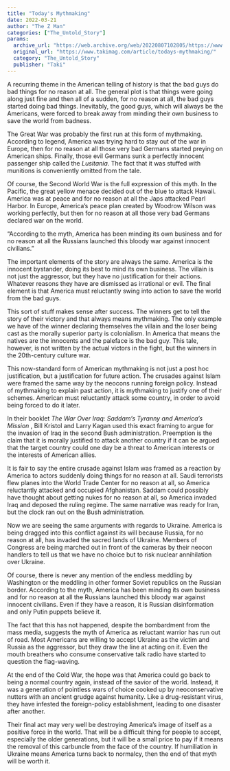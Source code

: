 ```yaml
---
title: "Today's Mythmaking"
date: 2022-03-21
author: "The Z Man"
categories: ["The_Untold_Story"]
params:
  archive_url: "https://web.archive.org/web/20220807102805/https://www.takimag.com/article/todays-mythmaking/"
  original_url: "https://www.takimag.com/article/todays-mythmaking/"
  category: "The_Untold_Story"
  publisher: "Taki"
---
```


A recurring theme in the American telling of history is that the bad guys do bad things for no reason at all. The general plot is that things were going along just fine and then all of a sudden, for no reason at all, the bad guys started doing bad things. Inevitably, the good guys, which will always be the Americans, were forced to break away from minding their own business to save the world from badness.

The Great War was probably the first run at this form of mythmaking. According to legend, America was trying hard to stay out of the war in Europe, then for no reason at all those very bad Germans started preying on American ships. Finally, those evil Germans sunk a perfectly innocent passenger ship called the _Lusitania_. The fact that it was stuffed with munitions is conveniently omitted from the tale.

Of course, the Second World War is the full expression of this myth. In the Pacific, the great yellow menace decided out of the blue to attack Hawaii. America was at peace and for no reason at all the Japs attacked Pearl Harbor. In Europe, America’s peace plan created by Woodrow Wilson was working perfectly, but then for no reason at all those very bad Germans declared war on the world.

“According to the myth, America has been minding its own business and for no reason at all the Russians launched this bloody war against innocent civilians.”

The important elements of the story are always the same. America is the innocent bystander, doing its best to mind its own business. The villain is not just the aggressor, but they have no justification for their actions. Whatever reasons they have are dismissed as irrational or evil. The final element is that America must reluctantly swing into action to save the world from the bad guys.

This sort of stuff makes sense after success. The winners get to tell the story of their victory and that always means mythmaking. The only example we have of the winner declaring themselves the villain and the loser being cast as the morally superior party is colonialism. In America that means the natives are the innocents and the paleface is the bad guy. This tale, however, is not written by the actual victors in the fight, but the winners in the 20th-century culture war.

This now-standard form of American mythmaking is not just a post hoc justification, but a justification for future action. The crusades against Islam were framed the same way by the neocons running foreign policy. Instead of mythmaking to explain past action, it is mythmaking to justify one of their schemes. American must reluctantly attack some country, in order to avoid being forced to do it later.

In their booklet  _The War Over Iraq: Saddam’s Tyranny and America’s Mission_ , Bill Kristol and Larry Kagan used this exact framing to argue for the invasion of Iraq in the second Bush administration. Preemption is the claim that it is morally justified to attack another country if it can be argued that the target country could one day be a threat to American interests or the interests of American allies.

It is fair to say the entire crusade against Islam was framed as a reaction by America to actors suddenly doing things for no reason at all. Saudi terrorists flew planes into the World Trade Center for no reason at all, so America reluctantly attacked and occupied Afghanistan. Saddam could possibly have thought about getting nukes for no reason at all, so America invaded Iraq and deposed the ruling regime. The same narrative was ready for Iran, but the clock ran out on the Bush administration.

Now we are seeing the same arguments with regards to Ukraine. America is being dragged into this conflict against its will because Russia, for no reason at all, has invaded the sacred lands of Ukraine. Members of Congress are being marched out in front of the cameras by their neocon handlers to tell us that we have no choice but to risk nuclear annihilation over Ukraine.

Of course, there is never any mention of the endless meddling by Washington or the meddling in other former Soviet republics on the Russian border. According to the myth, America has been minding its own business and for no reason at all the Russians launched this bloody war against innocent civilians. Even if they have a reason, it is Russian disinformation and only Putin puppets believe it.

The fact that this has not happened, despite the bombardment from the mass media, suggests the myth of America as reluctant warrior has run out of road. Most Americans are willing to accept Ukraine as the victim and Russia as the aggressor, but they draw the line at acting on it. Even the mouth breathers who consume conservative talk radio have started to question the flag-waving.

At the end of the Cold War, the hope was that America could go back to being a normal country again, instead of the savior of the world. Instead, it was a generation of pointless wars of choice cooked up by neoconservative nutters with an ancient grudge against humanity. Like a drug-resistant virus, they have infested the foreign-policy establishment, leading to one disaster after another.

Their final act may very well be destroying America’s image of itself as a positive force in the world. That will be a difficult thing for people to accept, especially the older generations, but it will be a small price to pay if it means the removal of this carbuncle from the face of the country. If humiliation in Ukraine means America turns back to normalcy, then the end of that myth will be worth it.
